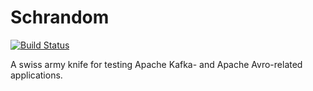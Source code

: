 # Schrandom

[![Build Status](https://travis-ci.org/Lockdain/schrandom.png?branch=master)](https://travis-ci.org/Lockdain/schrandom)

A swiss army knife for testing Apache Kafka- and Apache Avro-related applications.

